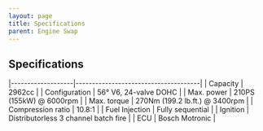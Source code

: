 ```yaml
---
layout: page
title: Specifications
parent: Engine Swap
---
```

## Specifications


|-------------------|--------------------------------------|
| Capacity          | 2962cc                               |
| Configuration     | 56° V6, 24-valve DOHC                |
| Max. power        | 210PS (155kW) @ 6000rpm              |
| Max. torque       | 270Nm (199.2 lb.ft.) @ 3400rpm       |
| Compression ratio | 10.8:1                               |
| Fuel Injection    | Fully sequential                     |
| Ignition          | Distributorless 3 channel batch fire |
| ECU               | Bosch Motronic                       |


